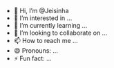 
- 👋 Hi, I’m @Jeisinha
- 👀 I’m interested in ...
- 🌱 I’m currently learning ...
- 💞️ I’m looking to collaborate on ...
- 📫 How to reach me ...
- 😄 Pronouns: ...
- ⚡ Fun fact: ...

<!---
Jeisinha/Jeisinha is a ✨ special ✨ repository because its `README.md` (this file) appears on your GitHub profile.
You can click the Preview link to take a look at your changes.
--->
